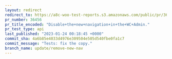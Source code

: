 ```yaml
---
layout: redirect
redirect_to: https://a8c-woo-test-reports.s3.amazonaws.com/public/pr/36456/api/index.html
pr_number: 36456
pr_title_encoded: "Disable+the+new+navigation+in+the+WC+Admin."
pr_test_type: api
last_published: "2023-01-24 00:18:45 +0000"
commit_sha: 4a6b85e4033d4976e309504e505d540fbe0fa1c7
commit_message: "Tests: fix the copy."
branch_name: update/remove-new-nav
---
```

